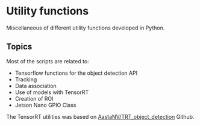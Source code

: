 ﻿
# Utility functions

Miscellaneous of different utility functions developed in Python.

## Topics

Most of the scripts are related to:

 - Tensorflow functions for the object detection API
 - Tracking
 - Data association 
 - Use of models with TensorRT 
 - Creation of ROI
 - Jetson Nano GPIO Class

The TensorRT utilities was based on [AastaNV/TRT_object_detection](https://github.com/AastaNV/TRT_object_detection) Github.
